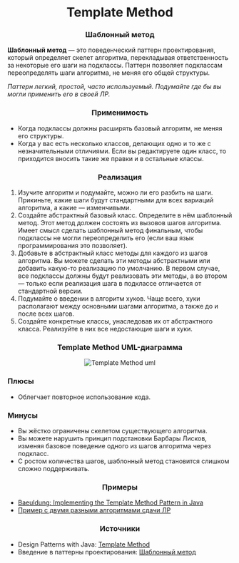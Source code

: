 <h1 align="center">
   Template Method
</h1>
<h3 align="center">
   Шаблонный метод
</h3>

**Шаблонный метод** — это поведенческий паттерн проектирования, который определяет скелет алгоритма, перекладывая
ответственность за некоторые его шаги на подклассы. Паттерн позволяет подклассам переопределять шаги алгоритма, не меняя
его общей структуры.

*Паттерн легкий, простой, часто используемый. Подумайте где бы вы могли применить его в своей ЛР.*

<h3 align="center">
   Применимость
</h3>

- Когда подклассы должны расширять базовый алгоритм, не меняя его структуры.
- Когда у вас есть несколько классов, делающих одно и то же с незначительными отличиями. Если вы редактируете один
  класс, то приходится вносить такие же правки и в остальные классы.

<h3 align="center">
   Реализация
</h3>

1. Изучите алгоритм и подумайте, можно ли его разбить на шаги. Прикиньте, какие шаги будут стандартными для всех
   вариаций алгоритма, а какие — изменчивыми.
2. Создайте абстрактный базовый класс. Определите в нём шаблонный метод. Этот метод должен состоять из вызовов шагов
   алгоритма. Имеет смысл сделать шаблонный метод финальным, чтобы подклассы не могли переопределить его   (если ваш
   язык программирования это позволяет).
3. Добавьте в абстрактный класс методы для каждого из шагов алгоритма. Вы можете сделать эти методы абстрактными или
   добавить какую-то реализацию по умолчанию. В первом случае, все подклассы должны будут реализовать эти методы, а во
   втором — только если реализация шага в подклассе отличается от стандартной версии.
4. Подумайте о введении в алгоритм хуков. Чаще всего, хуки располагают между основными шагами алгоритма, а также до и
   после всех шагов.
5. Создайте конкретные классы, унаследовав их от абстрактного класса. Реализуйте в них все недостающие шаги и хуки.

<h3 align="center">
   Template Method UML-диаграмма
</h3>

<p align="center">
   <img src=https://github.com/evilpeopletyranny/JavaDesignPatterns/blob/main/patterns/src/behavior/templatemethod/diagram.png alt="Template Method uml">
</p>

<h3>Плюсы</h3>

- Облегчает повторное использование кода.

<h3>Минусы</h3>

- Вы жёстко ограничены скелетом существующего алгоритма.
- Вы можете нарушить принцип подстановки Барбары Лисков, изменяя базовое поведение одного из шагов алгоритма через
  подкласс.
- С ростом количества шагов, шаблонный метод становится слишком сложно поддерживать.

<h3 align="center">
   Примеры
</h3>

- [Baeuldung: Implementing the Template Method Pattern in Java](https://www.baeldung.com/java-template-method-pattern)
- [Пример с двумя разными алгоритмами сдачи ЛР](https://github.com/evilpeopletyranny/JavaDesignPatterns/blob/main/patterns/src/behavior/templatemethod/code/)

<h3 align="center">
   Источники
</h3>

- Design Patterns with
  Java: [Template Method](https://github.com/evilpeopletyranny/JavaDesignPatterns/blob/main/patterns/src/behavior/templatemethod/books/Olaf%20Musch%20EN.pdf)
- Введение в паттерны
  проектирования: [Шаблонный метод](https://github.com/evilpeopletyranny/JavaDesignPatterns/blob/main/patterns/src/behavior/templatemethod/books/Alexander%20Shvets%20RU.pdf)
